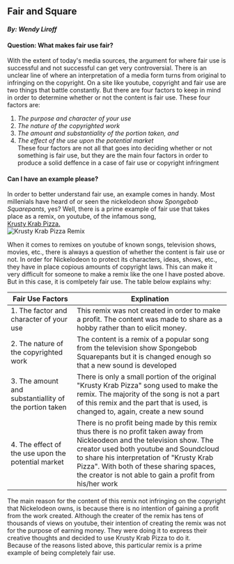 ## **Fair and Square** 
#### _By: Wendy Liroff_ 

#### Question: What makes fair use fair?  
With the extent of today's media sources, the argument for where fair use is successful and not successful can get very controversial. There is an unclear line of where an interpretation of a media form turns from original to infringing on the copyright. On a site like youtube, copyright and fair use are two things that battle constantly. But there are four factors to keep in mind in order to determine whether or not the content is fair use. These four factors are:  

1. _The purpose and character of your use_  
2. _The nature of the copyrighted work_  
3. _The amount and substantiality of the portion taken, and_  
4. _The effect of the use upon the potential market_  
These four factors are not all that goes into deciding whether or not something is fair use, but they are the main four factors in order to produce a solid deffence in a case of fair use or copyright infringment 

#### Can I have an example please?    
In order to better understand fair use, an example comes in handy. Most millenials have heard of or seen the nickelodeon show _Spongebob Squarepants_, yes? Well, there is a prime example of fair use that takes place as a remix, on youtube, of the infamous song,  
[Krusty Krab Pizza.](https://www.youtube.com/watch?v=ww_t769yztI)  
![Krusty Krab Pizza Remix](http://i3.ytimg.com/vi/ww_t769yztI/hqdefault.jpg) 

When it comes to remixes on youtube of known songs, television shows, movies, etc., there is always a question of whether the content is fair use or not. In order for Nickelodeon to protect its characters, ideas, shows, etc., they have in place copious amounts of copyright laws. This can make it very difficult for someone to make a remix like the one I have posted above. But in this case, it is comlpetely fair use. The table below explains why:

| Fair Use Factors | Explination | 
| -----------------| ----------- |
| 1. The factor and character of your use | This remix was not created in order to make a profit. The content was made to share as a hobby rather than to elicit money. |
| 2. The nature of the copyrighted work | The content is a remix of a popular song from the television show Spongebob Squarepants but it is changed enough so that a new sound is developed |
| 3. The amount and substantiallity of the portion taken | There is only a small portion of the original "Krusty Krab Pizza" song used to make the remix. The majority of the song is not a part of this remix and the part that is used, is changed to, again, create a new sound |
| 4. The effect of the use upon the potential market | There is no profit being made by this remix thus there is no profit taken away from Nickleodeon and the television show. The creator used both youtube and Soundcloud to share his interpretation of "Krusty Krab Pizza". With both of these sharing spaces, the creator is not able to gain a profit from his/her work |  
The main reason for the content of this remix not infringing on the copyright that Nickelodeon owns, is because there is no intention of gaining a profit from the work created. Although the creater of the remix has tens of thousands of views on youtube, their intention of creating the remix was not for the purpose of earning money. They were doing it to express their creative thoughts and decided to use Krusty Krab Pizza to do it.  
Because of the reasons listed above, this particular remix is a prime example of being completely fair use. 


